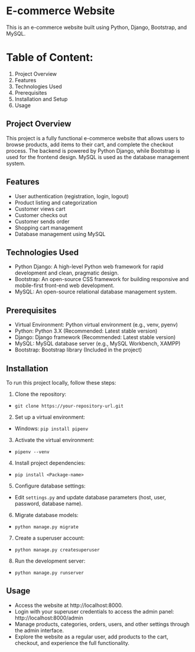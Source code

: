 # E-commerce Website

This is an e-commerce website built using Python, Django, Bootstrap, and MySQL.

# Table of Content:
1. Project Overview
2. Features
3. Technologies Used
4. Prerequisites
5. Installation and Setup
6. Usage

## Project Overview
This project is a fully functional e-commerce website that allows users to browse products, add items to their cart, and complete the checkout process. The backend is powered by Python Django, while Bootstrap is used for the frontend design. MySQL is used as the database management system.

## Features
- User authentication (registration, login, logout)
- Product listing and categorization
- Customer views cart
- Customer checks out
- Customer sends order
- Shopping cart management
- Database management using MySQL

## Technologies Used
- Python Django: A high-level Python web framework for rapid development and clean, pragmatic design.
- Bootstrap: An open-source CSS framework for building responsive and mobile-first front-end web development.
- MySQL: An open-source relational database management system.

## Prerequisites
- Virtual Environment: Python virtual environment (e.g., venv, pyenv)
- Python: Python 3.X (Recommended: Latest stable version)
- Django: Django framework (Recommended: Latest stable version)
- MySQL: MySQL database server (e.g., MySQL Workbench, XAMPP)
- Bootstrap: Bootstrap library (Included in the project)

## Installation
To run this project locally, follow these steps:

1. Clone the repository:
- `git clone https://your-repository-url.git`
2. Set up a virtual environment:
- Windows: `pip install pipenv`
3. Activate the virtual environment:
- `pipenv --venv`
4. Install project dependencies:
- `pip install <Package-name>`
5. Configure database settings:
- Edit `settings.py` and update database parameters (host, user, password, database name).
6. Migrate database models:
- `python manage.py migrate`
7. Create a superuser account:
- `python manage.py createsuperuser`
8. Run the development server:
- `python manage.py runserver`

## Usage
- Access the website at http://localhost:8000.
- Login with your superuser credentials to access the admin panel: http://localhost:8000/admin
- Manage products, categories, orders, users, and other settings through the admin interface.
- Explore the website as a regular user, add products to the cart, checkout, and experience the full functionality.
   
